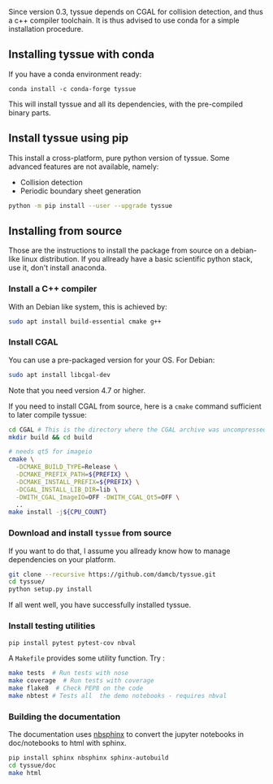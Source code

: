 Since version 0.3, tyssue depends on CGAL for collision detection, and thus a c++ compiler toolchain. It is thus advised to use conda for a simple installation procedure.

## Installing tyssue with conda

If you have a conda environment ready:
```
conda install -c conda-forge tyssue
```

This will install tyssue and all its dependencies, with the pre-compiled binary parts.

## Install tyssue using pip

This install a cross-platform, pure python version of tyssue.
Some advanced features are not available, namely:

- Collision detection
- Periodic boundary sheet generation

```sh
python -m pip install --user --upgrade tyssue
```

## Installing from source

Those are the instructions to install the package from source on a
debian-like linux distribution. If you allready have a basic
scientific python stack, use it, don't install anaconda.

### Install a C++ compiler

With an Debian like system, this is achieved by:

```bash
sudo apt install build-essential cmake g++
```


### Install CGAL

You can use a pre-packaged version for your OS. For Debian:
```bash
sudo apt install libcgal-dev
```
Note that you need version 4.7 or higher.

If you need to install CGAL from source, here is a `cmake` command sufficient to later compile tyssue:

```bash
cd CGAL # This is the directory where the CGAL archive was uncompressed
mkdir build && cd build

# needs qt5 for imageio
cmake \
  -DCMAKE_BUILD_TYPE=Release \
  -DCMAKE_PREFIX_PATH=${PREFIX} \
  -DCMAKE_INSTALL_PREFIX=${PREFIX} \
  -DCGAL_INSTALL_LIB_DIR=lib \
  -DWITH_CGAL_ImageIO=OFF -DWITH_CGAL_Qt5=OFF \
  ..
make install -j${CPU_COUNT}
```


### Download and install `tyssue` from source

If you want to do that, I assume you allready know how to manage
dependencies on your platform.

```bash
git clone --recursive https://github.com/damcb/tyssue.git
cd tyssue/
python setup.py install
```

If all went well, you have successfully installed tyssue.

### Install testing utilities
```sh
pip install pytest pytest-cov nbval
```

A `Makefile` provides some utility function. Try :

```sh
make tests  # Run tests with nose
make coverage  # Run tests with coverage
make flake8  # Check PEP8 on the code
make nbtest # Tests all  the demo notebooks - requires nbval
```


### Building the documentation

The documentation uses
[nbsphinx](http://nbsphinx.readthedocs.io/en/0.2.9/index.html) to
convert the jupyter notebooks in doc/notebooks to html with sphinx.


```sh
pip install sphinx nbsphinx sphinx-autobuild
cd tyssue/doc
make html
```
